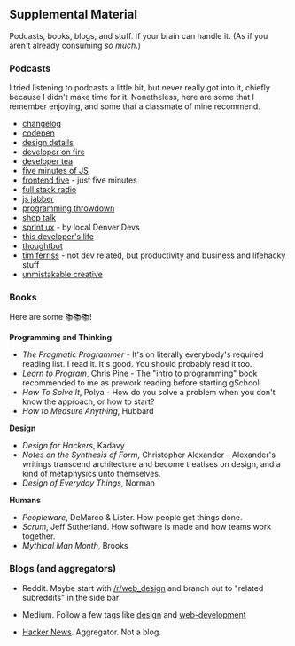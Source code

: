 ## Supplemental Material

Podcasts, books, blogs, and stuff. If your brain can handle it. (As if you aren't already consuming _so much_.)

### Podcasts

I tried listening to podcasts a little bit, but never really got into it, chiefly because I didn't make time for it. Nonetheless, here are some that I remember enjoying, and some that a classmate of mine recommend.

* [changelog](https://changelog.com/podcast)
* [codepen](https://blog.codepen.io/radio/)
* [design details](https://spec.fm/podcasts/design-details)
* [developer on fire](http://developeronfire.com/)
* [developer tea](https://spec.fm/podcasts/developer-tea)
* [five minutes of JS](https://fivejs.codeschool.com/)
* [frontend five](https://frontendfive.codeschool.com/) - just five minutes
* [full stack radio](http://www.fullstackradio.com/)
* [js jabber](https://devchat.tv/js-jabber)
* [programming throwdown](http://www.programmingthrowdown.com/)
* [shop talk](http://shoptalkshow.com/)
* [sprint ux](https://www.sprintuxpodcast.com/) - by local Denver Devs
* [this developer's life](http://thisdeveloperslife.com/)
* [thoughtbot](http://giantrobots.fm/)
* [tim ferriss](http://tim.blog/podcast/) - not dev related, but productivity and business and lifehacky stuff
* [unmistakable creative](https://unmistakablecreative.com/podcast/)

### Books

Here are some 📚📚📚!

__Programming and Thinking__
* _The Pragmatic Programmer_ - It's on literally everybody's required reading list. I read it. It's good. You should probably read it too.
* _Learn to Program_, Chris Pine - The "intro to programming" book recommended to me as prework reading before starting gSchool.
* _How To Solve It_, Polya - How do you solve a problem when you don't know the approach, or how to start?
* _How to Measure Anything_, Hubbard

__Design__
* _Design for Hackers_, Kadavy
* _Notes on the Synthesis of Form_, Christopher Alexander - Alexander's writings transcend architecture and become treatises on design, and a kind of metaphysics unto themselves.
* _Design of Everyday Things_, Norman

__Humans__
* _Peopleware_, DeMarco & Lister. How people get things done.
* _Scrum_, Jeff Sutherland. How software is made and how teams work together.
* _Mythical Man Month_, Brooks

### Blogs (and aggregators)

* Reddit. Maybe start with [/r/web_design](https://www.reddit.com/r/web_design/) and branch out to "related subreddits" in the side bar

* Medium. Follow a few tags like [design](https://medium.com/tag/design) and [web-development](https://medium.com/tag/web-development)

* [Hacker News](https://news.ycombinator.com/). Aggregator. Not a blog.
